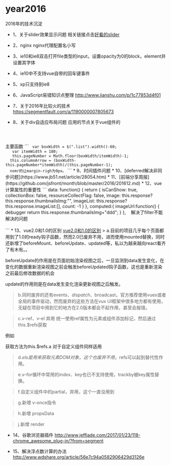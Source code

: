 # year2016
2016年的技术沉淀

* 1、关于slider效果显示问题
相关链接点击<a href="https://codepen.io/xianJohn/pen/zoWYZe?editors=1111">好看的slider</a>

* 2、nginx
nginx代理配置名小写

* 3、ie10和ie8双击打开file类型的input，设置opacity为0的block，element并设置其字体

* 4、ie10中不支持vue自带的回车键事件

* 5、xp只支持到ie8

* 6、JavaScript易错知识点整理
http://www.jianshu.com/p/1c77853d4f01

* 7、关于2016年比较火的技术
https://segmentfault.com/a/1190000007805673

* 8、关于div自适应布局问题
应用的节点关于vue组件的
<code><div class="listItem details-content-item" v-for="item in items" v-bind:class="{'nomr': (($index+1) % pageNumber)==0 && $index>1}" v-bind:style="{marginRight: columnArrow+'px'}"></div>
</code>
主要函数
```
 <code> var boxWidth = $(".list").width()-60;
   var itemWidth = 180;
   this.pageNumber = Math.floor(boxWidth/itemWidth)-1;
  this.columnArrow = (boxWidth-this.pageNumber*itemWidth)/(this.pageNumber-1);
  nomr的让margin-righ为0px。</code>
  ```
* 9、时间插件问题
* 10、[deferred解决非同步问题](https://www.jb51.net/article/28054.htm)
* 11、[前端分享周报](https://github.com/jsfront/month/blob/master/2016/201612.md)
* 12、vue计算属性的重要性
```
data: function() {
        return {
            isCanShow: true,
            collectionBox: false,
            resourceCollectFlag: false,
            image: this.response?this.response.thumbnailsImg:"",
            imageList: this.response?this.response.imageList:[],
            count: -1
        }
    },
    computed:{
        imageUrl:function()
        {
            debugger
            return this.response.thumbnailsImg+"ddd";
        }
    },
    解决了filter不能解决的问题</br><br>
 ```   
* 13、vue2.0和1.0的区别
   <a href="http://www.imooc.com/article/14438">vue2.0和1.0的区别</a>
   > a.目前的项目几乎每个页面都用到了1.0的ready钩子函数，然而2.0已废弃不用，进而使用mounted替换，同时还新增了beforeMount、beforeUpdate、updated等，私以为越来越向react看齐了有木有。。

beforeUpdate的作用是在页面初始渲染视图之后，一旦监测到data发生变化，在变化的数据重新渲染视图之前会触发beforeUpdated钩子函数，这也是重新渲染之前最后修改数据的机会

update的作用则是在data发生变化渲染更新视图之后触发。

> b.同时废弃的还有events、$dispatch、$broadcast，官方推荐使用vuex或者全局的事件驱动，然而废弃的这些方法在vux UI框架中很多地方都有使用，无疑在项目中用到它的地方在2.0版本都会不起作用，甚至会报错。

> c.v-ref、v-el 弃用 统一使用ref属性为元素或组件添加标记，然后通过this.$refs获取

例如<p ref="a"></p>   获取方法为this.$refs.a 对于自定义组件同样适用

> d.$els 是用来获取元素DOM对象，这个也废弃不用，$refs可以起到替代性作用。

> e.v-for循环中常用的$index、$key也已不支持使用，trackby被key属性替换。

> f.自定义组件中的partial，弃用，这个一直没用到

> g.新增 v-once指令

> h.新增 propsData

> j.新增 render

* 14、谷歌浏览器插件
http://www.jeffjade.com/2017/01/23/118-chrome_awesome_plug-in/?from=segment

* 15、解决浮点数计算的办法
http://www.wdshare.org/article/56e7c94a0582906429d3126e

